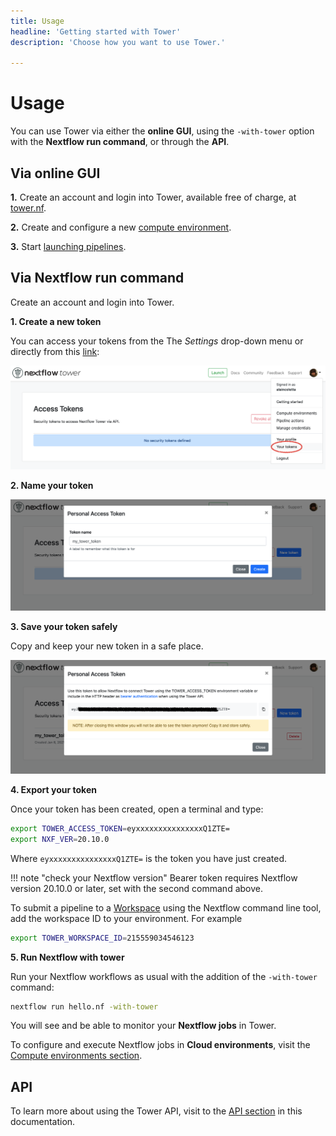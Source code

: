 ```yaml
---
title: Usage
headline: 'Getting started with Tower'
description: 'Choose how you want to use Tower.'

---
```


# Usage

You can use Tower via either the **online GUI**, using the `-with-tower` option with the **Nextflow run command**, or through the **API**.


## Via online GUI

**1.** Create an account and login into Tower, available free of charge, at [tower.nf](https://tower.nf).

**2.** Create and configure a new [compute environment](../../compute-envs/overview/).

**3.** Start [launching pipelines](../../launch/overview/).

## Via Nextflow run command

Create an account and login into Tower.

**1. Create a new token**

  You can access your tokens from the The *Settings* drop-down menu or directly from this [link](https://tower.nf/tokens):

![](_images/usage_create_token.png)


**2. Name your token**

![](_images/usage_name_token.png)


**3. Save your token safely**

  Copy and keep your new token in a safe place.

![](_images/usage_token.png)


**4. Export your token**

Once your token has been created, open a terminal and type:

```bash
export TOWER_ACCESS_TOKEN=eyxxxxxxxxxxxxxxxQ1ZTE=
export NXF_VER=20.10.0

```

Where `eyxxxxxxxxxxxxxxxQ1ZTE=` is the token you have just created.

!!! note "check your Nextflow version"
    Bearer token requires Nextflow version 20.10.0 or later, set with the second command above.

To submit a pipeline to a [Workspace](../../getting-started/workspace) using the Nextflow command line tool, add the workspace ID to your environment. For example

```bash
export TOWER_WORKSPACE_ID=215559034546123
```

**5. Run Nextflow with tower**

Run your Nextflow workflows as usual with the addition of the `-with-tower` command:

```bash
nextflow run hello.nf -with-tower

```

You will see and be able to monitor your **Nextflow jobs** in Tower.

To configure and execute Nextflow jobs in **Cloud environments**, visit the [Compute environments section](../../compute-envs/overview/).

## API

To learn more about using the Tower API, visit to the [API section](../../api/overview/) in this documentation.
